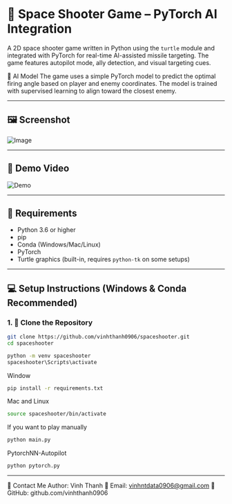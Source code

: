 # 🚀 Space Shooter Game – PyTorch AI Integration

A 2D space shooter game written in Python using the `turtle` module and integrated with PyTorch for real-time AI-assisted missile targeting. The game features autopilot mode, ally detection, and visual targeting cues.

🧠 AI Model
The game uses a simple PyTorch model to predict the optimal firing angle based on player and enemy coordinates. The model is trained with supervised learning to align toward the closest enemy.



---

## 🖼️ Screenshot

![Image](https://github.com/user-attachments/assets/76c42b11-beef-4ca5-a015-6c6c643e6f9b)

---

## 🎥 Demo Video

![Demo](https://github.com/user-attachments/assets/53817968-c1ba-4af1-80c5-5bad73adb3b8)


---

## 🧰 Requirements

- Python 3.6 or higher
- pip
- Conda (Windows/Mac/Linux)
- PyTorch
- Turtle graphics (built-in, requires `python-tk` on some setups)

---

## 💻 Setup Instructions (Windows & Conda Recommended)

### 1. 🔽 Clone the Repository

```bash
git clone https://github.com/vinhthanh0906/spaceshooter.git
cd spaceshooter
```

```bash
python -m venv spaceshooter
spaceshooter\Scripts\activate
```

Window
```bash
pip install -r requirements.txt
```
Mac and Linux
```bash
source spaceshooter/bin/activate
```

If you want to play manually

```bash
python main.py
```

PytorchNN-Autopilot
```bash
python pytorch.py
```



---

💬 Contact Me
Author: Vinh Thanh
📧 Email: vinhntdata0906@gmail.com
🔗 GitHub: github.com/vinhthanh0906




